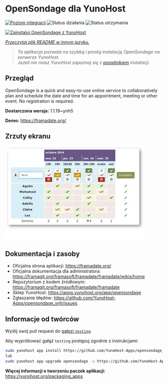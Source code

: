 <!--
To README zostało automatycznie wygenerowane przez <https://github.com/YunoHost/apps/tree/master/tools/readme_generator>
Nie powinno być ono edytowane ręcznie.
-->

# OpenSondage dla YunoHost

[![Poziom integracji](https://apps.yunohost.org/badge/integration/opensondage)](https://ci-apps.yunohost.org/ci/apps/opensondage/)
![Status działania](https://apps.yunohost.org/badge/state/opensondage)
![Status utrzymania](https://apps.yunohost.org/badge/maintained/opensondage)

[![Zainstaluj OpenSondage z YunoHost](https://install-app.yunohost.org/install-with-yunohost.svg)](https://install-app.yunohost.org/?app=opensondage)

*[Przeczytaj plik README w innym języku.](./ALL_README.md)*

> *Ta aplikacja pozwala na szybką i prostą instalację OpenSondage na serwerze YunoHost.*  
> *Jeżeli nie masz YunoHost zapoznaj się z [poradnikiem](https://yunohost.org/install) instalacji.*

## Przegląd

OpenSondage is a quick and easy-to-use online service to collaboratively plan and schedule the date and time for an appointment, meeting or other event. No registration is required.


**Dostarczona wersja:** 1.1.19~ynh5

**Demo:** <https://framadate.org/>

## Zrzuty ekranu

![Zrzut ekranu z OpenSondage](./doc/screenshots/screenshots.jpg)

## Dokumentacja i zasoby

- Oficjalna strona aplikacji: <https://framadate.org/>
- Oficjalna dokumentacja dla administratora: <https://framagit.org/framasoft/framadate/framadate/wikis/home>
- Repozytorium z kodem źródłowym: <https://framagit.org/framasoft/framadate/framadate>
- Sklep YunoHost: <https://apps.yunohost.org/app/opensondage>
- Zgłaszanie błędów: <https://github.com/YunoHost-Apps/opensondage_ynh/issues>

## Informacje od twórców

Wyślij swój pull request do [gałęzi `testing`](https://github.com/YunoHost-Apps/opensondage_ynh/tree/testing).

Aby wypróbować gałąź `testing` postępuj zgodnie z instrukcjami:

```bash
sudo yunohost app install https://github.com/YunoHost-Apps/opensondage_ynh/tree/testing --debug
lub
sudo yunohost app upgrade opensondage -u https://github.com/YunoHost-Apps/opensondage_ynh/tree/testing --debug
```

**Więcej informacji o tworzeniu paczek aplikacji:** <https://yunohost.org/packaging_apps>
